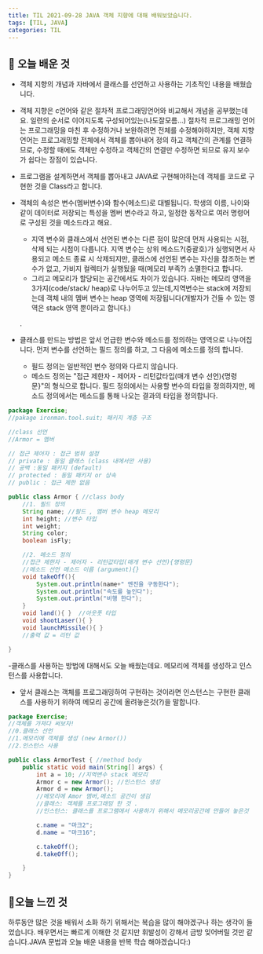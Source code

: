 ```yaml
---
title: TIL 2021-09-28 JAVA 객체 지향에 대해 배워보았습니다. 
tags: [TIL, JAVA]
categories: TIL
---
```

## 👀 오늘 배운 것 
- 객체 지향의 개념과 자바에서 클래스를 선언하고 사용하는 기초적인 내용을 배웠습니다.

- 객체 지향은 c언어와 같은 절차적 프로그래밍언어와 비교해서 개념을 공부했는데요. 일련의 순서로 이어지도록 구성되어있는(나도잘모름...) 절차적 프로그래밍 언어는 프로그래밍을 마친 후 수정하거나 보완하려면 전체를 수정해야하지만, 객체 지향 언어는 프로그래밍할 전체에서 객체를 뽑아내어 정의 하고 객체간의 관계를 연결하므로, 수정할 때에도 객체만 수정하고 객체간의 연결만 수정하면 되므로 유지 보수가 쉽다는 장점이 있습니다. 

- 프로그램을 설계하면서 객체를 뽑아내고 JAVA로 구현해야하는데 객체를 코드로 구현한 것을 Class라고 합니다. 

 - 객체의 속성은 변수(멤버변수)와 함수(메소드)로 대별됩니다. 학생의 이름, 나이와 같이 데이터로 저장되는 특성을 멤버 변수라고 하고, 일정한 동작으로 여러 명령어로 구성된 것을 메소드라고 해요. 
   - 지역 변수와 클래스에서 선언된 변수는 다른 점이 많은데 먼저 사용되는 시점, 삭제 되는 시점이 다릅니다. 지역 변수는 상위 메소드?(중괄호)가 실행되면서 사용되고 메소드 종료 시 삭제되지만, 클래스에 선언된 변수는 자신을 참조하는 변수가 없고, 가비지 컬렉터가 실행됬을 때(메모리 부족?) 소멸한다고 합니다. 
   - 그리고 메모리가 할당되는 공간에서도 차이가 있습니다. 자바는 메모리 영역을 3가지(code/stack/ heap)로 나누어두고 있는데,지역변수는 stack에 저장되는데 객체 내의 멤버 변수는 heap 영역에 저장됩니다(개발자가 건들 수 있는 영역은 stack 영역 뿐이라고 합니다.)
   

   .

- 클래스를 만드는 방법은 앞서 언급한 변수와 메소드를 정의하는 영역으로 나누어집니다. 먼저 변수를 선언하는 필드 정의를 하고, 그 다음에 메소드를 정의 합니다. 
    - 필드 정의는 일반적인 변수 정의와 다르지 않습니다.
    - 메소드 정의는 "접근 제한자 - 제어자 - 리턴값타입(매개 변수 선언){명령문}"의 형식으로 합니다. 필드 정의에서는 사용할 변수의 타입을 정의하지만, 메소드 정의에서는 메소드를 통해 나오는 결과의 타입을 정의합니다.

```java
package Exercise;
//pakage ironman.tool.suit; 패키지 계층 구조

//class 선언
//Armor = 멤버

// 접근 제어자 : 접근 범위 설정
// private : 동일 클래스 (class 내에서만 사용)
// 공백 :동일 패키지 (default)
// protected : 동일 패키지 or 상속
// public : 접근 제한 없음

public class Armor { //class body
    //1. 필드 정의
    String name; //필드 , 멤버 변수 heap 메모리
    int height; //변수 타입
    int weight;
    String color;
    boolean isFly;

    //2. 메소드 정의
    //접근 제한자 - 제어자 - 리턴값타입(매개 변수 선언){명령문}
    //메소드 선언 메소드 이름 (argument){}
    void takeOff(){
        System.out.println(name+" 엔진을 구동한다");
        System.out.println("속도를 높인다");
        System.out.println("비행 한다");
    }
    void land(){ }  //아웃풋 타입
    void shootLaser(){ }
    void launchMissile(){ }
    //출력 값 = 리턴 값

}
```

-클래스를 사용하는 방법에 대해서도 오늘 배웠는데요. 메모리에 객체를 생성하고 인스턴스를 사용합니다. 
- 앞서 클래스는 객체를 프로그래밍하여 구현하는 것이라면 인스턴스는 구현한 클래스를 사용하기 위하여 메모리 공간에 올려놓은것(?)을 말합니다. 

```java
package Exercise;
//객체를 가져다 써보자!
//0.클래스 선언
//1.메모리에 객체를 생성 (new Armor())
//2.인스턴스 사용

public class ArmorTest { //method body
    public static void main(String[] args) {
        int a = 10; //지역변수 stack 메모리
        Armor c = new Armor(); //인스턴스 생성
        Armor d = new Armor();
        //메모리에 Amor 멤버,메소드 공간이 생김
        //클래스: 객체를 프로그래밍 한 것 .
        //인스턴스: 클래스를 프로그램에서 사용하기 위해서 메모리공간에 만들어 놓은것

        c.name = "마크2";
        d.name = "마크16";

        c.takeOff();
        d.takeOff();

    }
}
```

## 🥳오늘 느낀 것 
하루동안 많은 것을 배워서 소화 하기 위해서는 복습을 많이 해야겠구나 하는 생각이 들었습니다. 배우면서는 빠르게 이해한 것 같지만 휘발성이 강해서 금방 잊어버릴 것만 같습니다.JAVA 문법과 오늘 배운 내용을 반복 학습 해야겠습니다:) 



